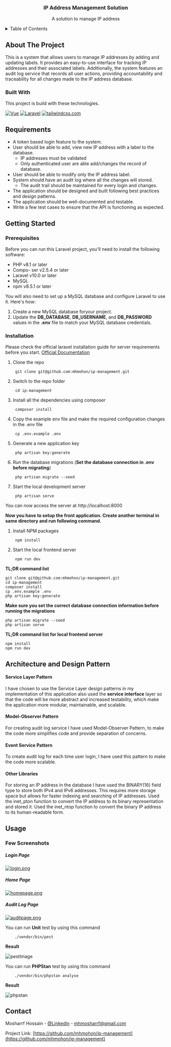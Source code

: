 <!-- PROJECT INFO -->
<div align="center">
  <h3 align="center">IP Address Management Solution</h3>
  <p align="center">
    A solution to manage IP address
  </p>
</div>



<!-- TABLE OF CONTENTS -->
<details>
  <summary>Table of Contents</summary>
  <ol>
    <li>
      <a href="#about-the-project">About The Project</a>
      <ul>
        <li><a href="#built-with">Built With</a></li>
      </ul>
    </li>
    <li>
      <a href="#getting-started">Getting Started</a>
      <ul>
        <li><a href="#prerequisites">Prerequisites</a></li>
        <li><a href="#installation">Installation</a></li>
      </ul>
    </li>
    <li><a href="#architecture-and-design-pattern">Architecture and Design Pattern</a></li>
    <li><a href="#usage">Usage</a></li>
    <li><a href="#contact">Contact</a></li>
  </ol>
</details>



<!-- ABOUT THE PROJECT -->
## About The Project

This is a system that allows users to manage IP addresses by adding and updating labels. It provides an easy-to-use interface for tracking IP addresses and their associated labels. Additionally, the system features an audit log service that records all user actions, providing accountability and traceability for all changes made to the IP address database.

### Built With

This project is build with these technologies.

[![Vue][Vue.js]][Vue-url]
[![Laravel][Laravel.com]][Laravel-url]
[![tailwindcss.com][tailwindcss.com]][tailwindcss-url]


<!-- REQUIREMENTS -->
## Requirements

- A token based login feature to the system.
- User should be able to add, view new IP address with a label to the database.
    - IP addresses must be validated
    - Only authenticated user are able add/changes the record of database.
- User should be able to modify only the IP address label.
- System should have an audit log where all the changes will stored.
    - The audit trail should be maintained for every login and changes.
- The application should be designed and built following best practices and design patterns.
- The application should be well-documented and testable.
- Write a few test cases to ensure that the API is functioning as expected.

<!-- GETTING STARTED -->
## Getting Started

### Prerequisites

Before you can run this Laravel project, you'll need to install the following software:

- PHP v8.1 or later
- Compo- ser v2.5.4 or later
- Laravel v10.0 or later
- MySQL
- npm v8.5.1 or later

You will also need to set up a MySQL database and configure Laravel to use it. Here's how:

1. Create a new MySQL database foryour project.
2. Update the **DB_DATABASE**, **DB_USERNAME**, and **DB_PASSWORD** values in the **.env** file to match your MySQL database credentials.

### Installation
Please check the official laravel installation guide for server requirements before you start. [Official Documentation](https://laravel.com/docs/10.x)

1. Clone the repo

		git clone git@github.com:mhmohon/ip-management.git
	
2. Switch to the repo folder

		cd ip-management
	
3. Install all the dependencies using composer

		composer install
	
4. Copy the example env file and make the required configuration changes in the .env file

		cp .env.example .env
	
5. Generate a new application key

		php artisan key:generate
	
6. Run the database migrations (**Set the database connection in .env before migrating**)

		php artisan migrate --seed
	
7. Start the local development server

		php artisan serve

You can now access the server at http://localhost:8000

**Now you have to setup the front application. Create another terminal in same directory and run following command.**
1. Install NPM packages

        npm install
	
2. Start the local frontend server

   	    npm run dev

**TL;DR command list**

    git clone git@github.com:mhmohon/ip-management.git
    cd ip-management
    composer install
    cp .env.example .env
    php artisan key:generate
	
**Make sure you set the correct database connection information before running the migrations**

    php artisan migrate --seed
    php artisan serve
    
**TL;DR command list for local frontend server**

    npm install
    npm run dev

<!-- Architecture and Design Pattern -->
## Architecture and Design Pattern
#### Service Layer Pattern
I have chosen to use the Service Layer design patterns in my implementation of this application also used the **service interface** layer so that the code will be more abstract and increased testability, which make the application more modular, maintainable, and scalable.

#### Model-Observer Pattern
For creating audit log service I have used Model-Observer Pattern, to make the code more simplifies code and provide separation of concerns.

#### Event Service Pattern
To create audit log for each time user login, I have used this pattern to make the code more scalable.

#### Other Libraries
For storing an IP address in the database I have used the BINARY(16) field type to store both IPv4 and IPv6 addresses. This requires more storage space but allows for faster indexing and searching of IP addresses.
Used the inet_pton function to convert the IP address to its binary representation and stored it.
Used the inet_ntop function to convert the binary IP address to its human-readable form.

<!-- USAGE EXAMPLES -->
## Usage
### Few Screenshots
##### Login Page
[![login.png](https://i.postimg.cc/PqXH3QxG/login.png)](https://postimg.cc/870xsWMw)
##### Home Page
[![homepage.png](https://i.postimg.cc/G3WHM6nZ/homepage.png)](https://postimg.cc/HjtYnZx2)
##### Audit Log Page
[![auditpage.png](https://i.postimg.cc/3NnmGBdK/auditpage.png)](https://postimg.cc/Mffn2174)


You can run **Unit** test by using this command

		./vendor/bin/pest
	
**Result**

![pestImage][pestImage]

You can run **PHPStan** test by using this command

		./vendor/bin/phpstan analyse
	
**Result**

![phpstan][phpstan]



<!-- CONTACT -->
## Contact

Mosharrf Hossain - [@Linkedin](https://www.linkedin.com/in/mhmohon/) - mhmosharrf@gmail.com

Project Link: [https://github.com/mhmohon/ip-management](https://github.com/mhmohon/ip-management)



<!-- MARKDOWN LINKS & IMAGES -->
<!-- https://www.markdownguide.org/basic-syntax/#reference-style-links -->
[linkedin-url]: https://linkedin.com/in/mhmohon
[product-screenshot]: images/screenshot.png
[Next.js]: https://img.shields.io/badge/next.js-000000?style=for-the-badge&logo=nextdotjs&logoColor=white
[Vue.js]: https://img.shields.io/badge/Vue.js-35495E?style=for-the-badge&logo=vuedotjs&logoColor=4FC08D
[Vue-url]: https://vuejs.org/
[Laravel.com]: https://img.shields.io/badge/Laravel-FF2D20?style=for-the-badge&logo=laravel&logoColor=white
[Laravel-url]: https://laravel.com
[Bootstrap.com]: https://img.shields.io/badge/Bootstrap-563D7C?style=for-the-badge&logo=bootstrap&logoColor=white
[Bootstrap-url]: https://getbootstrap.com
[tailwindcss.com]: https://img.shields.io/badge/tailwindcss-0769AD?style=for-the-badge&logo=tailwindcss&logoColor=white
[tailwindcss-url]: https://tailwindcss.com 
[pestImage]: https://i.ibb.co/GvRCTWM/pest.png
[phpstan]: https://i.ibb.co/z2d65HY/phpstan.png

